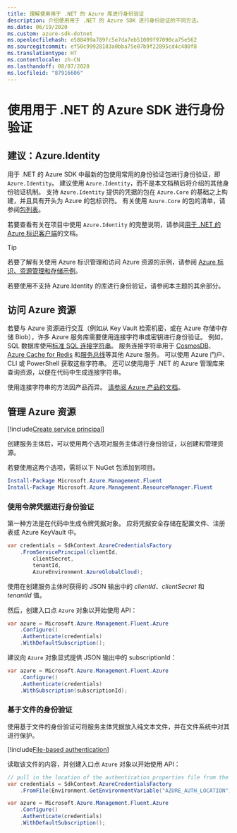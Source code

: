 ```yaml
---
title: 理解使用用于 .NET 的 Azure 库进行身份验证
description: 介绍使用用于 .NET 的 Azure SDK 进行身份验证的不同方法。
ms.date: 06/19/2020
ms.custom: azure-sdk-dotnet
ms.openlocfilehash: e588499a789fc5e7da7eb51009f97090ca75e562
ms.sourcegitcommit: ef50c99928183a0bba75e07b9f22895cd4c480f8
ms.translationtype: HT
ms.contentlocale: zh-CN
ms.lasthandoff: 08/07/2020
ms.locfileid: "87916606"
---
```

# <a name="authenticate-with-the-azure-sdk-for-net"></a>使用用于 .NET 的 Azure SDK 进行身份验证

## <a name="recommended-azureidentity"></a>建议：Azure.Identity

用于 .NET 的 Azure SDK 中最新的包使用常用的身份验证包进行身份验证，即 `Azure.Identity`。 建议使用 `Azure.Identity`，而不是本文档稍后将介绍的其他身份验证机制。 支持 `Azure.Identity` 提供的凭据的包在 `Azure.Core` 的基础之上构建，并且具有开头为 Azure 的包标识符。 有关使用 `Azure.Core` 的包的清单，请参阅[包列表](packages.md)。

若要查看有关在项目中使用 `Azure.Identity` 的完整说明，请参阅[用于 .NET 的 Azure 标识客户端](/dotnet/api/overview/azure/identity-readme)的文档。

> [!TIP]
> 若要了解有关使用 Azure 标识管理和访问 Azure 资源的示例，请参阅 [Azure 标识、资源管理和存储示例](/samples/dotnet/samples/azure-identity-resource-management-storage/)。

若要使用不支持 Azure.Identity 的库进行身份验证，请参阅本主题的其余部分。

## <a name="access-azure-resources"></a>访问 Azure 资源

若要与 Azure 资源进行交互（例如从 Key Vault 检索机密，或在 Azure 存储中存储 Blob），许多 Azure 服务库需要使用连接字符串或密钥进行身份验证。 例如，SQL 数据库使用[标准 SQL 连接字符串](https://docs.microsoft.com/azure/azure-sql/database/connect-query-dotnet-core)。 服务连接字符串用于 [CosmosDB](/azure/cosmos-db/)、[Azure Cache for Redis](/azure/azure-cache-for-redis/cache-dotnet-how-to-use-azure-redis-cache) 和[服务总线](/azure/service-bus-messaging/service-bus-dotnet-get-started-with-queues)等其他 Azure 服务。 可以使用 Azure 门户、CLI 或 PowerShell 获取这些字符串。 还可以使用用于 .NET 的 Azure 管理库来查询资源，以便在代码中生成连接字符串。

使用连接字符串的方法因产品而异。 [请参阅 Azure 产品的文档](/azure/?product=featured)。

## <a name="manage-azure-resources"></a>管理 Azure 资源

[!include[Create service principal](includes/create-sp.md)]

创建服务主体后，可以使用两个选项对服务主体进行身份验证，以创建和管理资源。

若要使用这两个选项，需将以下 NuGet 包添加到项目。

```powershell
Install-Package Microsoft.Azure.Management.Fluent
Install-Package Microsoft.Azure.Management.ResourceManager.Fluent
```

### <a name="authenticate-with-token-credentials"></a>使用令牌凭据进行身份验证

第一种方法是在代码中生成令牌凭据对象。 应将凭据安全存储在配置文件、注册表或 Azure KeyVault 中。

```csharp
var credentials = SdkContext.AzureCredentialsFactory
    .FromServicePrincipal(clientId,
        clientSecret,
        tenantId,
        AzureEnvironment.AzureGlobalCloud);
```

使用在创建服务主体时获得的 JSON 输出中的 *clientId*、*clientSecret* 和 *tenantId* 值。

然后，创建入口点 `Azure` 对象以开始使用 API：

```csharp
var azure = Microsoft.Azure.Management.Fluent.Azure
    .Configure()
    .Authenticate(credentials)
    .WithDefaultSubscription();
```

建议向 `Azure` 对象显式提供 JSON 输出中的 subscriptionId：

```csharp
var azure = Microsoft.Azure.Management.Fluent.Azure
    .Configure()
    .Authenticate(credentials)
    .WithSubscription(subscriptionId);
```

### <a name="file-based-authentication"></a><a name="mgmt-file"></a>基于文件的身份验证

使用基于文件的身份验证可将服务主体凭据放入纯文本文件，并在文件系统中对其进行保护。

[!include[File-based authentication](includes/file-based-auth.md)]

读取该文件的内容，并创建入口点 `Azure` 对象以开始使用 API：

```csharp
// pull in the location of the authentication properties file from the environment
var credentials = SdkContext.AzureCredentialsFactory
    .FromFile(Environment.GetEnvironmentVariable("AZURE_AUTH_LOCATION"));

var azure = Microsoft.Azure.Management.Fluent.Azure
    .Configure()
    .Authenticate(credentials)
    .WithDefaultSubscription();
```
